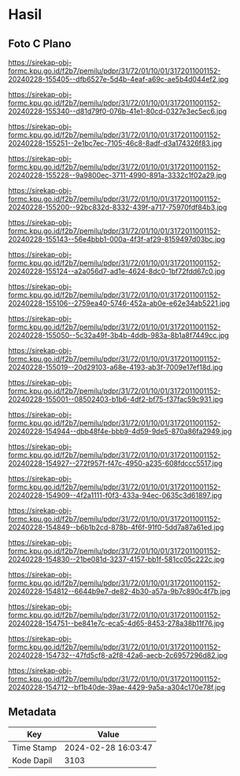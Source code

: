 # Hasil

## Foto C Plano

https://sirekap-obj-formc.kpu.go.id/f2b7/pemilu/pdpr/31/72/01/10/01/3172011001152-20240228-155405--dfb6527e-5d4b-4eaf-a69c-ae5b4d044ef2.jpg

https://sirekap-obj-formc.kpu.go.id/f2b7/pemilu/pdpr/31/72/01/10/01/3172011001152-20240228-155340--d81d79f0-076b-41e1-80cd-0327e3ec5ec6.jpg

https://sirekap-obj-formc.kpu.go.id/f2b7/pemilu/pdpr/31/72/01/10/01/3172011001152-20240228-155251--2e1bc7ec-7105-46c8-8adf-d3a174326f83.jpg

https://sirekap-obj-formc.kpu.go.id/f2b7/pemilu/pdpr/31/72/01/10/01/3172011001152-20240228-155228--9a9800ec-3711-4990-891a-3332c1f02a29.jpg

https://sirekap-obj-formc.kpu.go.id/f2b7/pemilu/pdpr/31/72/01/10/01/3172011001152-20240228-155200--92bc832d-8332-439f-a717-75970fdf84b3.jpg

https://sirekap-obj-formc.kpu.go.id/f2b7/pemilu/pdpr/31/72/01/10/01/3172011001152-20240228-155143--56e4bbb1-000a-4f3f-af29-8159497d03bc.jpg

https://sirekap-obj-formc.kpu.go.id/f2b7/pemilu/pdpr/31/72/01/10/01/3172011001152-20240228-155124--a2a056d7-ad1e-4624-8dc0-1bf72fdd67c0.jpg

https://sirekap-obj-formc.kpu.go.id/f2b7/pemilu/pdpr/31/72/01/10/01/3172011001152-20240228-155106--2759ea40-5746-452a-ab0e-e62e34ab5221.jpg

https://sirekap-obj-formc.kpu.go.id/f2b7/pemilu/pdpr/31/72/01/10/01/3172011001152-20240228-155050--5c32a49f-3b4b-4ddb-983a-8b1a8f7449cc.jpg

https://sirekap-obj-formc.kpu.go.id/f2b7/pemilu/pdpr/31/72/01/10/01/3172011001152-20240228-155019--20d29103-a68e-4193-ab3f-7009e17ef18d.jpg

https://sirekap-obj-formc.kpu.go.id/f2b7/pemilu/pdpr/31/72/01/10/01/3172011001152-20240228-155001--08502403-b1b6-4df2-bf75-f37fac59c931.jpg

https://sirekap-obj-formc.kpu.go.id/f2b7/pemilu/pdpr/31/72/01/10/01/3172011001152-20240228-154944--dbb48f4e-bbb9-4d59-9de5-870a86fa2949.jpg

https://sirekap-obj-formc.kpu.go.id/f2b7/pemilu/pdpr/31/72/01/10/01/3172011001152-20240228-154927--272f957f-f47c-4950-a235-608fdccc5517.jpg

https://sirekap-obj-formc.kpu.go.id/f2b7/pemilu/pdpr/31/72/01/10/01/3172011001152-20240228-154909--4f2a1111-f0f3-433a-94ec-0635c3d61897.jpg

https://sirekap-obj-formc.kpu.go.id/f2b7/pemilu/pdpr/31/72/01/10/01/3172011001152-20240228-154849--b6b1b2cd-878b-4f6f-91f0-5dd7a87a61ed.jpg

https://sirekap-obj-formc.kpu.go.id/f2b7/pemilu/pdpr/31/72/01/10/01/3172011001152-20240228-154830--21be081d-3237-4157-bb1f-581cc05c222c.jpg

https://sirekap-obj-formc.kpu.go.id/f2b7/pemilu/pdpr/31/72/01/10/01/3172011001152-20240228-154812--6644b9e7-de82-4b30-a57a-9b7c890c4f7b.jpg

https://sirekap-obj-formc.kpu.go.id/f2b7/pemilu/pdpr/31/72/01/10/01/3172011001152-20240228-154751--be841e7c-eca5-4d65-8453-278a38b11f76.jpg

https://sirekap-obj-formc.kpu.go.id/f2b7/pemilu/pdpr/31/72/01/10/01/3172011001152-20240228-154732--47fd5cf8-a2f8-42a6-aecb-2c6957296d82.jpg

https://sirekap-obj-formc.kpu.go.id/f2b7/pemilu/pdpr/31/72/01/10/01/3172011001152-20240228-154712--bf1b40de-39ae-4429-9a5a-a304c170e78f.jpg


## Metadata

| Key        | Value               |
| ---------- | ------------------- |
| Time Stamp | 2024-02-28 16:03:47 |
| Kode Dapil | 3103                |



